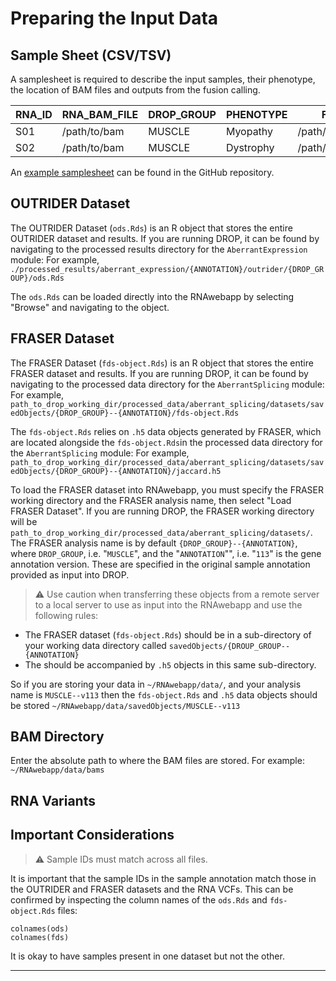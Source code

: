 # Preparing the Input Data

## Sample Sheet (CSV/TSV)

A samplesheet is required to describe the input samples, their phenotype, the location of BAM files and outputs from the fusion calling.

| RNA_ID | RNA_BAM_FILE | DROP_GROUP | PHENOTYPE | FUSIONS              |
|--------|--------------|------------|-----------|----------------------|
| S01    | /path/to/bam | MUSCLE     | Myopathy  | /path/to/fusions.tsv |
| S02    | /path/to/bam | MUSCLE     | Dystrophy | /path/to/fusions.tsv |

An [example samplesheet]() can be found in the GitHub repository.

## OUTRIDER Dataset

The OUTRIDER Dataset (`ods.Rds`) is an R object that stores the entire OUTRIDER dataset and results.
If you are running DROP, it can be found by navigating to the processed results directory for the `AberrantExpression` module:
For example, `./processed_results/aberrant_expression/{ANNOTATION}/outrider/{DROP_GROUP}/ods.Rds`

The `ods.Rds` can be loaded directly into the RNAwebapp by selecting "Browse" and navigating to the object.

## FRASER Dataset

The FRASER Dataset (`fds-object.Rds`) is an R object that stores the entire FRASER dataset and results.
If you are running DROP, it can be found by navigating to the processed data directory for the `AberrantSplicing` module:
For example, `path_to_drop_working_dir/processed_data/aberrant_splicing/datasets/savedObjects/{DROP_GROUP}--{ANNOTATION}/fds-object.Rds`

The `fds-object.Rds` relies on `.h5` data objects generated by FRASER, which are located alongside the `fds-object.Rds`in the processed data directory for the `AberrantSplicing` module:
For example, `path_to_drop_working_dir/processed_data/aberrant_splicing/datasets/savedObjects/{DROP_GROUP}--{ANNOTATION}/jaccard.h5`

To load the FRASER dataset into RNAwebapp, you must specify the FRASER working directory and the FRASER analysis name, then select "Load FRASER Dataset".
If you are running DROP, the FRASER working directory will be `path_to_drop_working_dir/processed_data/aberrant_splicing/datasets/`.
The FRASER analysis name is by default `{DROP_GROUP}--{ANNOTATION}`, where `DROP_GROUP`, i.e. "`MUSCLE`", and the "`ANNOTATION`"", i.e. "`113`" is the gene annotation version.
These are specified in the original sample annotation provided as input into DROP.

> ⚠️ Use caution when transferring these objects from a remote server to a local server to use as input into the RNAwebapp and use the following rules:

- The FRASER dataset (`fds-object.Rds`) should be in a sub-directory of your working data directory called `savedObjects/{DROUP_GROUP--{ANNOTATION}`
- The should be accompanied by `.h5` objects in this same sub-directory.

So if you are storing your data in `~/RNAwebapp/data/`, and your analysis name is `MUSCLE--v113` then the `fds-object.Rds` and `.h5` data objects should be stored `~/RNAwebapp/data/savedObjects/MUSCLE--v113`

## BAM Directory

Enter the absolute path to where the BAM files are stored. 
For example: `~/RNAwebapp/data/bams`

## RNA Variants

## Important Considerations

> ⚠️ Sample IDs must match across all files.

It is important that the sample IDs in the sample annotation match those in the OUTRIDER and FRASER datasets and the RNA VCFs.
This can be confirmed by inspecting the column names of the `ods.Rds` and `fds-object.Rds` files:
```
colnames(ods)
colnames(fds)
```
It is okay to have samples present in one dataset but not the other. 

---

